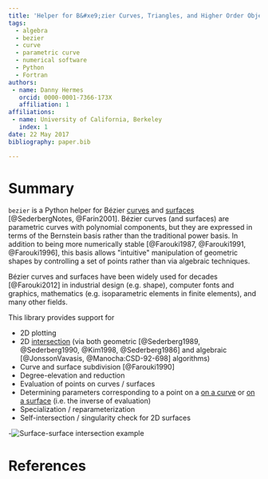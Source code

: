 ```yaml
---
title: 'Helper for B&#xe9;zier Curves, Triangles, and Higher Order Objects'
tags:
  - algebra
  - bezier
  - curve
  - parametric curve
  - numerical software
  - Python
  - Fortran
authors:
 - name: Danny Hermes
   orcid: 0000-0001-7366-173X
   affiliation: 1
affiliations:
 - name: University of California, Berkeley
   index: 1
date: 22 May 2017
bibliography: paper.bib

---
```


# Summary

`bezier` is a Python helper for B&#xe9;zier [curves][1] and
[surfaces][2] [@SederbergNotes, @Farin2001]. B&#xe9;zier curves (and
surfaces) are parametric curves with polynomial components, but they are
expressed in terms of the Bernstein basis rather than the traditional power
basis. In addition to being more numerically stable
[@Farouki1987, @Farouki1991, @Farouki1996], this basis allows "intuitive"
manipulation of geometric shapes by controlling a set of points rather
than via algebraic techniques.

B&#xe9;zier curves and surfaces have been widely used for decades
[@Farouki2012] in industrial design (e.g. shape), computer fonts and
graphics, mathematics (e.g. isoparametric elements in finite elements), and
many other fields.

This library provides support for

- 2D plotting
- 2D [intersection][3] (via both geometric
  [@Sederberg1989, @Sederberg1990, @Kim1998, @Sederberg1986] and
  algebraic [@JonssonVavasis, @Manocha:CSD-92-698] algorithms)
- Curve and surface subdivision [@Farouki1990]
- Degree-elevation and reduction
- Evaluation of points on curves / surfaces
- Determining parameters corresponding to a point on a [on a curve][4] or
  [on a surface][5] (i.e. the inverse of evaluation)
- Specialization / reparameterization
- Self-intersection / singularity check for 2D surfaces

-![Surface-surface intersection example](https://raw.githubusercontent.com/dhermes/bezier/0.11.0/docs/images/surfaces6Q_and_7Q.png)

[1]: https://en.wikipedia.org/wiki/B%C3%A9zier_curve
[2]: https://en.wikipedia.org/wiki/B%C3%A9zier_triangle
[3]: https://bezier.readthedocs.io/en/0.11.0/algorithms/curve-curve-intersection.html
[4]: https://bezier.readthedocs.io/en/0.11.0/python/reference/bezier.curve.html#bezier.curve.Curve.locate
[5]: https://bezier.readthedocs.io/en/0.11.0/python/reference/bezier.surface.html#bezier.surface.Surface.locate

# References
